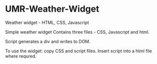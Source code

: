 # UMR-Weather-Widget
Weather widget - HTML, CSS, Javascript

Simple weather widget
Contains three files - CSS, Javascript and html.

Script generates a div and writes to DOM.

To use the widget:
copy CSS and script files.
Insert script into a html file where requred.

